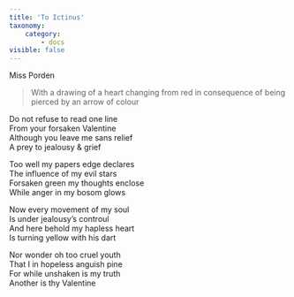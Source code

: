 ```yaml
---
title: 'To Ictinus'
taxonomy:
    category:
        - docs
visible: false
---
```


<div class="author">Miss Porden</div>

> With a drawing of a heart changing from red in consequence of being pierced by an arrow of colour

Do not refuse to read one line  
From your forsaken Valentine  
Although you leave me sans relief  
A prey to jealousy & grief  

Too well my papers edge declares  
The influence of my evil stars  
Forsaken green my thoughts enclose  
While anger in my bosom glows  

Now every movement of my soul  
Is under jealousy’s controul  
And here behold my hapless heart  
Is turning yellow with his dart  

Nor wonder oh too cruel youth  
That I in hopeless anguish pine  
For while unshaken is my truth  
Another is thy Valentine  